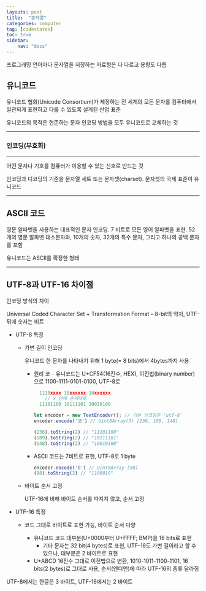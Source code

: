 ```yaml
---
layouts: post
title:  "문자열"
categories: computer
tag: [codestates]
toc: true
sidebar:
    nav: "docs"
---
```


프로그래밍 언어마다 문자열을 저장하는 자료형은 다 다르고 용량도 다름

## 유니코드

유니코드 협회(Unicode Consortium)가 제정하는 전 세계의 모든 문자를 컴퓨터에서 일관되게 표현하고 다룰 수 있도록 설계된 산업 표준

유니코드의 목적은 현존하는 문자 인코딩 방법을 모두 유니코드로 교체하는 것

---

### 인코딩(부호화)
---

어떤 문자나 기호를 컴퓨터가 이용할 수 있는 신호로 만드는 것

인코딩과 디코딩의 기준을 문자열 세트 또는 문자셋(charset). 문자셋의 국제 표준이 유니코드

---

## ASCII 코드

영문 알파벳을 사용하는 대표적인 문자 인코딩. 7 비트로 모든 영어 알파벳을 표현. 52개의 영문 알파벳 대소문자와, 10개의 숫자, 32개의 특수 문자, 그리고 하나의 공백 문자를 포함

유니코드는 ASCII를 확장한 형태

---

## UTF-8과 UTF-16 차이점

인코딩 방식의 차이

Universal Coded Character Set + Transformation Format – 8-bit의 약자, UTF- 뒤에 숫자는 비트

- UTF-8 특징
  - 가변 길이 인코딩

    유니코드 한 문자를 나타내기 위해 1 byte(= 8 bits)에서 4bytes까지 사용
    - 원리
      코 - 유니코드는 U+CF54(16진수, HEX), 이진법(binary number)으로 1100-1111-0101-0100, UTF-8로
      ```js
        1110xxxx 10xxxxxx 10xxxxxx
          // x 안에 순서대로
        11101100 10111101 10010100
      ```
      ```js
      let encoder = new TextEncoder(); // 기본 인코딩은 'utf-8'
      encoder.encode('코') // Uint8Array(3) [236, 189, 148]

      (236).toString(2) // "11101100"
      (189).toString(2) // "10111101"
      (148).toString(2) // "10010100"
      ```
    - ASCII 코드는 7비트로 표현, UTF-8로 1 byte
      ```js
      encoder.encode('b') // Uint8Array [98]
      (98).toString(2) // "1100010"
      ```
  - 바이트 순서 고정

    UTF-16에 비해 바이트 순서를 따지지 않고, 순서 고정
- UTF-16 특징
  - 코드 그대로 바이트로 표현 가능, 바이트 순서 다양

    - 유니코드 코드 대부분(U+0000부터 U+FFFF; BMP)을 16 bits로 표현
      - 기타 문자는 32 bit(4 bytes)로 표현, UTF-16도 가변 길이라고 할 수 있으나, 대부분은 2 바이트로 표현
    - U+ABCD 16진수 그대로 이진법으로 변환, 1010-1011-1100-1101, 16 bits(2 bytes)로 그대로 사용, 순서(엔디언)에 따라 UTF-16의 종류 달라짐

UTF-8에서는 한글은 3 바이트, UTF-16에서는 2 바이트

